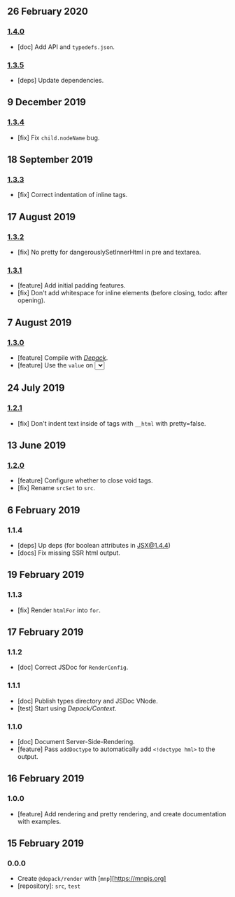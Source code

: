## 26 February 2020

### [1.4.0](https://github.com/dpck/render/compare/v1.3.5...v1.4.0)

- [doc] Add API and `typedefs.json`.

### [1.3.5](https://github.com/dpck/render/compare/v1.3.4...v1.3.5)

- [deps] Update dependencies.

## 9 December 2019

### [1.3.4](https://github.com/dpck/render/compare/v1.3.3...v1.3.4)

- [fix] Fix `child.nodeName` bug.

## 18 September 2019

### [1.3.3](https://github.com/dpck/render/compare/v1.3.2...v1.3.3)

- [fix] Correct indentation of inline tags.

## 17 August 2019

### [1.3.2](https://github.com/dpck/render/compare/v1.3.1...v1.3.2)

- [fix] No pretty for dangerouslySetInnerHtml in pre and textarea.

### [1.3.1](https://github.com/dpck/render/compare/v1.3.0...v1.3.1)

- [feature] Add initial padding features.
- [fix] Don't add whitespace for inline elements (before closing, todo: after opening).

## 7 August 2019

### [1.3.0](https://github.com/dpck/render/compare/v1.2.1...v1.3.0)

- [feature] Compile with [_Depack_](https://compiler.page).
- [feature] Use the `value` on _<select>_ elements to select an option.

## 24 July 2019

### [1.2.1](https://github.com/dpck/render/compare/v1.2.0...v1.2.1)

- [fix] Don't indent text inside of tags with `__html` with pretty=false.

## 13 June 2019

### [1.2.0](https://github.com/dpck/render/compare/v1.1.4...v1.2.0)

- [feature] Configure whether to close void tags.
- [fix] Rename `srcSet` to `src`.

## 6 February 2019

### 1.1.4

- [deps] Up deps (for boolean attributes in JSX@1.4.4)
- [docs] Fix missing SSR html output.

## 19 February 2019

### 1.1.3

- [fix] Render `htmlFor` into `for`.

## 17 February 2019

### 1.1.2

- [doc] Correct JSDoc for `RenderConfig`.

### 1.1.1

- [doc] Publish types directory and JSDoc VNode.
- [test] Start using _Depack/Context_.

### 1.1.0

- [doc] Document Server-Side-Rendering.
- [feature] Pass `addDoctype` to automatically add `<!doctype hml>` to the output.

## 16 February 2019

### 1.0.0

- [feature] Add rendering and pretty rendering, and create documentation with examples.

## 15 February 2019

### 0.0.0

- Create `@depack/render` with [`mnp`][https://mnpjs.org]
- [repository]: `src`, `test`

